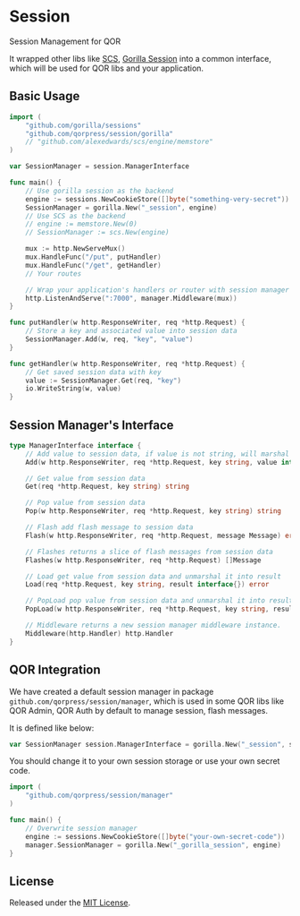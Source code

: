 # Session

Session Management for QOR

It wrapped other libs like [SCS](https://github.com/alexedwards/scs), [Gorilla Session](http://www.gorillatoolkit.org/pkg/sessions) into a common interface, which will be used for QOR libs and your application.

## Basic Usage

```go
import (
	"github.com/gorilla/sessions"
	"github.com/qorpress/session/gorilla"
	// "github.com/alexedwards/scs/engine/memstore"
)

var SessionManager = session.ManagerInterface

func main() {
	// Use gorilla session as the backend
	engine := sessions.NewCookieStore([]byte("something-very-secret"))
	SessionManager = gorilla.New("_session", engine)
	// Use SCS as the backend
	// engine := memstore.New(0)
	// SessionManager := scs.New(engine)

	mux := http.NewServeMux()
	mux.HandleFunc("/put", putHandler)
	mux.HandleFunc("/get", getHandler)
	// Your routes

	// Wrap your application's handlers or router with session manager's middleware
	http.ListenAndServe(":7000", manager.Middleware(mux))
}

func putHandler(w http.ResponseWriter, req *http.Request) {
	// Store a key and associated value into session data
	SessionManager.Add(w, req, "key", "value")
}

func getHandler(w http.ResponseWriter, req *http.Request) {
	// Get saved session data with key
	value := SessionManager.Get(req, "key")
	io.WriteString(w, value)
}
```

## Session Manager's Interface

```go
type ManagerInterface interface {
	// Add value to session data, if value is not string, will marshal it into JSON encoding and save it into session data.
	Add(w http.ResponseWriter, req *http.Request, key string, value interface{}) error

	// Get value from session data
	Get(req *http.Request, key string) string

	// Pop value from session data
	Pop(w http.ResponseWriter, req *http.Request, key string) string

	// Flash add flash message to session data
	Flash(w http.ResponseWriter, req *http.Request, message Message) error

	// Flashes returns a slice of flash messages from session data
	Flashes(w http.ResponseWriter, req *http.Request) []Message

	// Load get value from session data and unmarshal it into result
	Load(req *http.Request, key string, result interface{}) error

	// PopLoad pop value from session data and unmarshal it into result
	PopLoad(w http.ResponseWriter, req *http.Request, key string, result interface{}) error

	// Middleware returns a new session manager middleware instance.
	Middleware(http.Handler) http.Handler
}
```

## QOR Integration

We have created a default session manager in package `github.com/qorpress/session/manager`, which is used in some QOR libs like QOR Admin, QOR Auth by default to manage session, flash messages.

It is defined like below:

```go
var SessionManager session.ManagerInterface = gorilla.New("_session", sessions.NewCookieStore([]byte("secret")))
```

You should change it to your own session storage or use your own secret code.

```go
import (
	"github.com/qorpress/session/manager"
)

func main() {
	// Overwrite session manager
	engine := sessions.NewCookieStore([]byte("your-own-secret-code"))
	manager.SessionManager = gorilla.New("_gorilla_session", engine)
}
```

## License

Released under the [MIT License](http://opensource.org/licenses/MIT).
